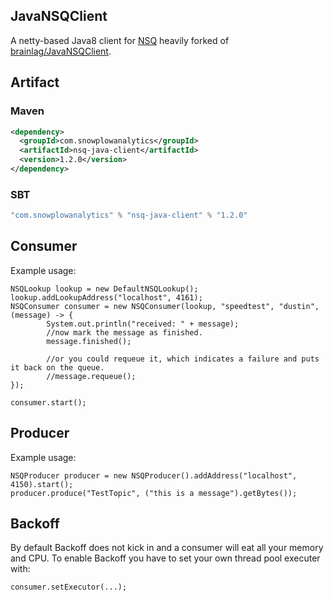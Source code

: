## JavaNSQClient

A netty-based Java8 client for [NSQ](https://nsq.io) heavily forked of
[brainlag/JavaNSQClient](https://github.com/brainlag/JavaNSQClient).

## Artifact

### Maven

```xml
<dependency>
  <groupId>com.snowplowanalytics</groupId>
  <artifactId>nsq-java-client</artifactId>
  <version>1.2.0</version>
</dependency>
```


### SBT

```scala
"com.snowplowanalytics" % "nsq-java-client" % "1.2.0"
```

## Consumer

Example usage:

```
NSQLookup lookup = new DefaultNSQLookup();
lookup.addLookupAddress("localhost", 4161);
NSQConsumer consumer = new NSQConsumer(lookup, "speedtest", "dustin", (message) -> {
        System.out.println("received: " + message);
        //now mark the message as finished.
        message.finished();

        //or you could requeue it, which indicates a failure and puts it back on the queue.
        //message.requeue();
});

consumer.start();
```

## Producer

Example usage:

```
NSQProducer producer = new NSQProducer().addAddress("localhost", 4150).start();
producer.produce("TestTopic", ("this is a message").getBytes());
```

## Backoff

By default Backoff does not kick in and a consumer will eat all your memory
and CPU. To enable Backoff you have to set your own thread pool executer with:

```
consumer.setExecutor(...);
```
